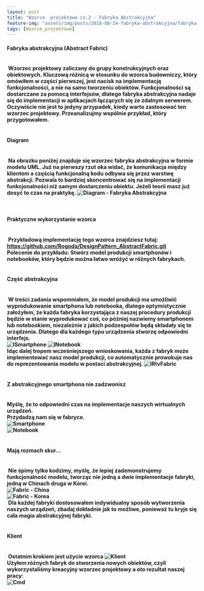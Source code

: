 ```yaml
---
layout: post
title: "Wzorce  projektowe cz.2 - Fabryka Abstrakcyjna"
feature-img: "assets/img/posts/2018-08-24-fabryka-abstrakcyjna/fabryka-abstrakcyjna.jpeg"
tags: [Wzorce_projektowe]
---
```


<h4 class="text-success">Fabryka abstrakcyjna (Abstract Fabric)<h4>
<br>
<font class="base-font-size">
&nbsp;Wzorzec projektowy zaliczany do grupy konstrukcyjnych oraz obiektowych. Kluczową różnicą w stosunku do wzorca budowniczy, który omówiłem w części pierwszej, jest nacisk na implementację funkcjonalności, a nie na samo tworzeniu obiektów. Funkcjonalności są dostarczane za pomocą interfejsów, dlatego fabryka abstrakcyjna nadaje się do implementacji w aplikacjach łączących się ze zdalnym serwerem. 
<br>
Oczywiście nie jest to jedyny przypadek, kiedy warto zastosować ten wzorzec projektowy. Przeanalizujmy wspólnie przykład, który przygotowałem. 
<br>
<br>
</font>
<h4 class="text-success">Diagram<h4>
<br>
<font class="base-font-size">
&nbsp;Na obrazku poniżej znajduje się wzorzec fabryka abstrakcyjna w formie modelu UML. Już na pierwszy rzut oka widać, że komunikacja między klientem a częścią funkcjonalną kodu odbywa się przez warstwę abstrakcji. Pozwala to bardziej skoncentrować się na implementacji funkcjonalności niż samym dostarczeniu obiektu. Jeżeli teorii masz już dosyć to czas na praktykę.
<img class="img-fluid img-thumbnail" src="../../../assets/img/posts/2018-08-24-fabryka-abstrakcyjna/diagram.jpeg" alt="Diagram - Fabryka Abstrakcyjna">
<br>
<br>
<br>
</font>
<h4 class="text-success">Praktyczne wykorzystanie wzorca<h4>
<br>
<font class="base-font-size">
&nbsp;Przykładową implementację tego wzorca znajdziesz tutaj:
<br>
<a class="base-font-size" href="https://github.com/Rogoda/DesignPattern_AbstractFabric.git">
https://github.com/Rogoda/DesignPattern_AbstractFabric.git</a>
<br>Polecenie do przykładu: Stwórz model produkcji smartphonów i notebooków, który będzie można łatwo wróżyć w różnych fabrykach.
<br>
<br>
</font>
<h4 class="text-success">Część abstrakcyjna<h4>
<br>
<font class="base-font-size">
&nbsp;W treści zadania wspomniałem, że model produkcji ma umożliwić wyprodukowanie smartphona lub notebooka, dlatego optymistycznie założyłem, że każda fabryka korzystająca z naszej procedury produkcji będzie w stanie wyprodukować coś, co później nazwiemy smartphonem lub notebookiem, niezależnie z jakich podzespołów będą składały się te urządzenia. Dlatego dla każdego typu urządzenia stworzę odpowiedni interfejs.
<br>
<img class="img-fluid img-thumbnail" src="../../../assets/img/posts/2018-08-24-fabryka-abstrakcyjna/ismartphone.jpeg" alt="ISmartphone">
<img class="img-fluid img-thumbnail" src="../../../assets/img/posts/2018-08-24-fabryka-abstrakcyjna/inotebook.jpeg" alt="INotebook">
<br>Idąc dalej tropem wcześniejszego wnioskowania, każda z fabryk może implementować nasz model produkcji, co automatycznie prowokuje nas do reprezentowania modelu w postaci abstrakcyjnej.  
<img class="img-fluid img-thumbnail" src="../../../assets/img/posts/2018-08-24-fabryka-abstrakcyjna/irtvfabric.jpeg" alt="IRtvFabric">
<br>
<br>
</font>
<h4 class="text-success">Z abstrakcyjnego smartphona nie zadzwonisz<h4>
<br>
<font class="base-font-size">Myślę, że to odpowiedni czas na implementacje naszych wirtualnych urządzeń.
<br>
Przydadzą nam się w fabryce.
<br>
<img class="img-fluid img-thumbnail" src="../../../assets/img/posts/2018-08-24-fabryka-abstrakcyjna/smartphone.jpeg" alt="Smartphone">
<br>
<img class="img-fluid img-thumbnail" src="../../../assets/img/posts/2018-08-24-fabryka-abstrakcyjna/notebook.jpeg" alt="Notebook">
<br>
<br>
</font>
<h4 class="text-success">Mają rozmach skur...<h4>
<br>
<font class="base-font-size">&nbsp;Nie śpimy tylko kodzimy, myślę, że lepiej zademonstrujemy funkcjonalność modelu, tworząc nie jedną a dwie implementacje fabryki, jedną w Chinach druga w Korei.
<br>
<img class="img-fluid img-thumbnail" src="../../../assets/img/posts/2018-08-24-fabryka-abstrakcyjna/chinesefabric.jpeg" alt="Fabric - China">
<br>
<img class="img-fluid img-thumbnail" src="../../../assets/img/posts/2018-08-24-fabryka-abstrakcyjna/koreanfabric.jpeg" alt="Fabric - Korea">
<br>
&nbsp;Dla każdej fabryki dostosowałem indywidualny sposób wytworzenia naszych urządzeń, zbadaj dokładnie jak to możliwe, ponieważ tu kryje się cała magia abstrakcyjnej fabryki.
<br>
<br>
</font>
<h4 class="text-success">Klient<h4>
<br>
<font class="base-font-size">&nbsp;Ostatnim krokiem jest użycie wzorca
<img class="img-fluid img-thumbnail" src="../../../assets/img/posts/2018-08-24-fabryka-abstrakcyjna/program.jpeg" alt="Klient">
<br>Użyłem różnych fabryk do stworzenia nowych obiektów, czyli wykorzystaliśmy kreacyjny wzorzec projektowy a oto rezultat naszej pracy:
<br>
<img class="img-fluid img-thumbnail" src="../../../assets/img/posts/2018-08-24-fabryka-abstrakcyjna/cmd.jpeg" alt="Cmd">
<br>
<br>
</font>